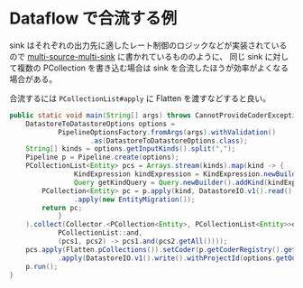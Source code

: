 # Dataflow で合流する例

sink はそれぞれの出力先に適したレート制御のロジックなどが実装されているので [multi-source-multi-sink](/dataflow/example/multi-source-multi-sink/README.md) に書かれているもののように、
同じ sink に対して複数の PCollection を書き込む場合は sink を合流したほうが効率がよくなる場合がある。

合流するには `PCollectionList#apply` に Flatten を渡すなどすると良い。

```java
public static void main(String[] args) throws CannotProvideCoderException {
    DatastoreToDatastoreOptions options =
            PipelineOptionsFactory.fromArgs(args).withValidation()
                    .as(DatastoreToDatastoreOptions.class);
    String[] kinds = options.getInputKinds().split(",");
    Pipeline p = Pipeline.create(options);
    PCollectionList<Entity> pcs = Arrays.stream(kinds).map(kind -> {
                KindExpression kindExpression = KindExpression.newBuilder().setName(kind).build();
                Query getKindQuery = Query.newBuilder().addKind(kindExpression).build();
        PCollection<Entity> pc = p.apply(kind, DatastoreIO.v1().read().withProjectId(options.getInputProjectId()).withQuery(getKindQuery))
                .apply(new EntityMigration());
        return pc;
            }
    ).collect(Collector.<PCollection<Entity>, PCollectionList<Entity>>of(() -> PCollectionList.empty(p),
            PCollectionList::and,
            (pcs1, pcs2) -> pcs1.and(pcs2.getAll())));
    pcs.apply(Flatten.pCollections()).setCoder(p.getCoderRegistry().getCoder(Entity.class))
            .apply(DatastoreIO.v1().write().withProjectId(options.getOutputProjectId()));
    p.run();
}
```
